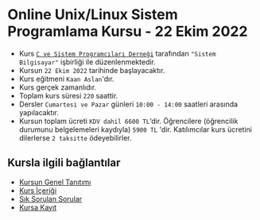 # Online Unix/Linux Sistem Programlama Kursu - 22 Ekim 2022


+ Kurs [`C ve Sistem Programcıları Derneği`](http://www.csystem.org/) tarafından `"Sistem Bilgisayar"` işbirliği ile düzenlenmektedir.
+ Kursun `22 Ekim 2022` tarihinde başlayacaktır.
+ Kurs eğitmeni `Kaan Aslan`'dır.
+ Kurs gerçek zamanlıdır.
+ Toplam kurs süresi `220` saattir. 
+ Dersler `Cumartesi ve Pazar` günleri `10:00 - 14:00` saatleri arasında yapılacaktır.
+ Kursun toplam ücreti `KDV dahil 6600 TL`‘dir. Öğrencilere (öğrencilik durumunu belgelemeleri kaydıyla) `5900 TL` 'dir. Katılımcılar kurs ücretini dilerlerse `2 taksitte` ödeyebilirler.

## Kursla ilgili bağlantılar
+ [Kursun Genel Tanıtımı](https://github.com/CSD-1993/Online-Unix-Linux-Sistem-Programlama-Kursu---22-Ekim-2022/blob/main/kurs_tanitimi.md)
+ [Kurs İçeriği](https://github.com/CSD-1993/Online-Unix-Linux-Sistem-Programlama-Kursu---22-Ekim-2022/blob/main/kurs_icerigi.md)
+ [Sık Sorulan Sorular](https://github.com/CSD-1993/Online-Unix-Linux-Sistem-Programlama-Kursu---22-Ekim-2022/blob/main/sss.md)
+ [Kursa Kayıt](https://us02web.zoom.us/meeting/register/tZAvc-mhqjkvEtGivV6wuihR2UHVrUvU2dUb)
